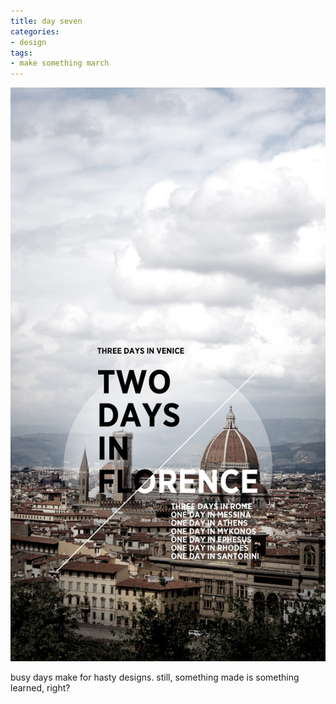 ```yaml
---
title: day seven
categories:
- design
tags:
- make something march
---
```


![](03/07sm.jpg)

busy days make for hasty designs. still, something made is something learned, right?
